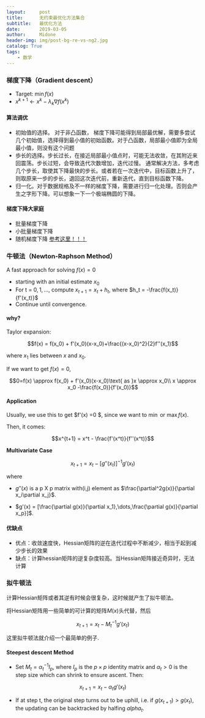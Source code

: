 ```yaml
---
layout:     post
title:      无约束最优化方法集合
subtitle:   最优化方法
date:       2019-03-05
author:     Midone
header-img: img/post-bg-re-vs-ng2.jpg
catalog: True
tags:
    - 数学
---
```

### 梯度下降（Gradient descent）

- Target: $\min f(x)$
- $x^{k+1} \leftarrow x^k - \lambda_k\nabla f(x^k)$

#### 算法调优
- 初始值的选择。 对于非凸函数， 梯度下降可能得到局部最优解，需要多尝试几个初始值，选择得到最小值的初始函数。对于凸函数，局部最小值即为全局最小值，则没有这个问题
- 歩长的选择。步长过长，在接近局部最小值点时，可能无法收敛，在其附近来回震荡。步长过短，会导致迭代次数增加，迭代过慢。 通常解决方法，多考虑几个步长，取使其下降最快的步长。或者若在一次迭代中，目标函数上升了，则取原来一步的步长，退回这次迭代前，重新迭代，直到目标函数下降。
- 归一化。对于数据规格及不一样的梯度下降，需要进行归一化处理。否则会产生之字形下降。可以想象一下一个极端椭圆的下降。

#### 梯度下降大家庭
- 批量梯度下降
- 小批量梯度下降
- 随机梯度下降
[参考这里！！！](https://www.cnblogs.com/lliuye/p/9451903.html)
### 牛顿法（Newton-Raphson Method）

A fast approach for solving $f(x)=0$

- starting with an initial estimate $x_0$
- For t = $0,1,\dots$, compute $x_{t+1} = x_t + h_t$, where $h_t = -\frac{f(x_t)}{f'(x_t)}$
- Continue until convergence.

#### why?

Taylor expansion:

$$f(x) = f(x_0) + f'(x_0)(x-x_0)+\frac{(x-x_0)^2}{2}f''(x_1)$$

where $x_1$ lies between $x$ and $x_0$.

If we want to get $f(x)=0$,

$$0=f(x) \approx f(x_0) + f'(x_0)(x-x_0)\text{ as }x \approx x_0\\
x \approx x_0 -\frac{f(x_0)}{f'(x_0)}$$

#### Application

Usually, we use this to get $f'(x) =0 $, since we want to $\min \text{ or }\max f(x)$.

Then, it comes:

$$x^{t+1} = x^t - \frac{f'(x^t)}{f''(x^t)}$$

**Multivariate Case**

$$x_{t+1}=x_t - [g''(x_t)]^{-1}g'(x_t)$$

where
- $g''(x)$ is a p X p matrix with(i,j) element as $\frac{\partial^2g(x)}{\partial x_i\partial x_j}$. 

- $g'(x) = [\frac{\partial g(x)}{\partial x_1},\dots,\frac{\partial g(x)}{\partial x_p}]$. 

#### 优缺点

- 优点：收敛速度快，Hessian矩阵的逆在迭代过程中不断减少，相当于起到减少步长的效果
- 缺点：计算hessian矩阵的逆复杂度较高。当Hessian矩阵接近奇异时，无法计算

### 拟牛顿法

计算Hessian矩阵或者其逆有时候会很复杂，这时候就产生了拟牛顿法。

将Hessian矩阵用一些简单的可计算的矩阵$M(x)$头代替，然后

$$x_{t+1}=x_t - M_t^{-1}g'(x_t)$$

这里拟牛顿法就介绍一个最简单的例子.

#### Steepest descent Method

- Set $M_t=\alpha_t^{-1}I_p$, where $I_p$ is the $p \times p$ identity matrix and $\alpha_t > 0$ is the step size which can shrink to ensure ascent. Then:

$$x_{t+1} = x_t - \alpha_tg'(x_t)$$

- If at step t, the original step turns out to be uphill, i.e. if $g(x_{t+1}) > g(x_t)$, the updating can be backtracked by halfing $alpha_t$.
